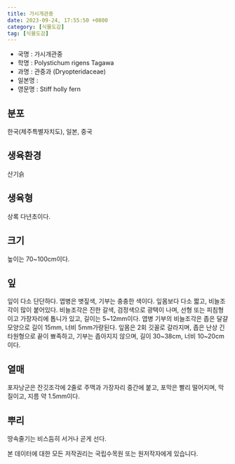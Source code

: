 ```yaml
---
title: 가시개관중
date: 2023-09-24, 17:55:50 +0800
category: [식물도감]
tag: [식물도감]
---
```




- 국명 : 가시개관중
- 학명 : Polystichum rigens Tagawa
- 과명 : 관중과 (Dryopteridaceae)
- 일본명 : 
- 영문명 : Stiff holly fern


## 분포
한국(제주특별자치도), 일본, 중국
## 생육환경
산기슭
## 생육형
상록 다년초이다.
## 크기
높이는 70~100cm이다.
## 잎
잎이 다소 단단하다. 엽병은 볏짚색, 기부는 충충한 색이다. 잎몸보다 다소 짧고, 비늘조각이 많이 붙어있다. 비늘조각은 진한 갈색, 검정색으로 광택이 나며, 선형 또는 피침형이고 가장자리에 톱니가 있고, 길이는 5~12mm이다. 엽병 기부의 비늘조각은 좁은 달걀모양으로 길이 15mm, 너비 5mm가량된다. 잎몸은 2회 깃꼴로 갈라지며, 좁은 난상 긴 타원형으로 끝이 뾰족하고, 기부는 좁아지지 않으며, 길이 30~38cm, 너비 10~20cm이다. 
## 열매
포자낭군은 잔깃조각에 2줄로 주맥과 가장자리 중간에 붙고, 포막은 빨리 떨어지며, 막질이고, 지름 약 1.5mm이다.
## 뿌리
땅속줄기는 비스듬히 서거나 곧게 선다.






본 데이터에 대한 모든 저작권리는 국립수목원 또는 원저작자에게 있습니다.
